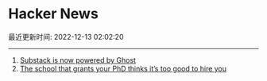 # Hacker News

最近更新时间: 2022-12-13 02:02:20

--- 
1. [Substack is now powered by Ghost](https://twitter.com/johnonolan/status/1602330377812643850) 
2. [The school that grants your PhD thinks it’s too good to hire you](https://bigthink.com/thinking/school-phd-too-good-for-you-academic-arrogance/) 
